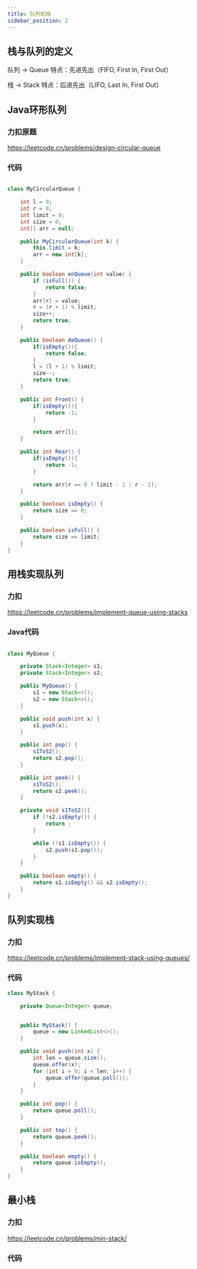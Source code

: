 ```yaml
---
title: 队列和栈
sidebar_position: 2
---
```


## 栈与队列的定义
队列 → Queue
特点：先进先出（FIFO, First In, First Out）

栈 → Stack
特点：后进先出（LIFO, Last In, First Out）

## Java环形队列
### 力扣原题
https://leetcode.cn/problems/design-circular-queue

### 代码
```java

class MyCircularQueue {

    int l = 0;
    int r = 0;
    int limit = 0;
    int size = 0;
    int[] arr = null;

    public MyCircularQueue(int k) {
        this.limit = k;
        arr = new int[k];
    }

    public boolean enQueue(int value) {
        if (isFull()) {
            return false;
        }
        arr[r] = value;
        r = (r + 1) % limit;
        size++;
        return true;
    }

    public boolean deQueue() {
        if(isEmpty()){
            return false;
        }
        l = (l + 1) % limit;
        size--;
        return true;
    }

    public int Front() {
        if(isEmpty()){
            return -1;
        }

        return arr[l];
    }

    public int Rear() {
        if(isEmpty()){
            return -1;
        }

        return arr[r == 0 ? limit - 1 : r - 1];
    }

    public boolean isEmpty() {
        return size == 0;
    }

    public boolean isFull() {
        return size == limit;
    }
}
```

## 用栈实现队列
### 力扣
https://leetcode.cn/problems/implement-queue-using-stacks
### Java代码
```java

class MyQueue {

    private Stack<Integer> s1;
    private Stack<Integer> s2;

    public MyQueue() {
        s1 = new Stack<>();
        s2 = new Stack<>();
    }

    public void push(int x) {
        s1.push(x);
    }

    public int pop() {
        s1ToS2();
        return s2.pop();
    }

    public int peek() {
        s1ToS2();
        return s2.peek();
    }

    private void s1ToS2(){
        if (!s2.isEmpty()) {
            return ;
        }

        while (!s1.isEmpty()) {
            s2.push(s1.pop());
        }
    }

    public boolean empty() {
        return s1.isEmpty() && s2.isEmpty();
    }
}

```

## 队列实现栈
### 力扣
https://leetcode.cn/problems/implement-stack-using-queues/

### 代码
```java
class MyStack {

    private Queue<Integer> queue;


    public MyStack() {
        queue = new LinkedList<>();
    }

    public void push(int x) {
        int len = queue.size();
        queue.offer(x);
        for (int i = 0; i < len; i++) {
            queue.offer(queue.poll());
        }
    }

    public int pop() {
        return queue.poll();
    }

    public int top() {
        return queue.peek();
    }

    public boolean empty() {
        return queue.isEmpty();
    }
}
```

## 最小栈
### 力扣
https://leetcode.cn/problems/min-stack/

### 代码
```java
```
